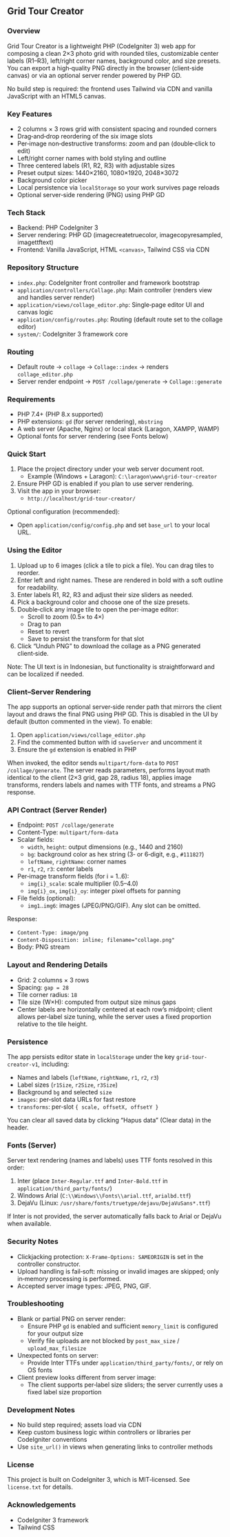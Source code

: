 ## Grid Tour Creator

### Overview
Grid Tour Creator is a lightweight PHP (CodeIgniter 3) web app for composing a clean 2×3 photo grid with rounded tiles, customizable center labels (R1–R3), left/right corner names, background color, and size presets. You can export a high‑quality PNG directly in the browser (client‑side canvas) or via an optional server render powered by PHP GD.

No build step is required: the frontend uses Tailwind via CDN and vanilla JavaScript with an HTML5 canvas.

### Key Features
- 2 columns × 3 rows grid with consistent spacing and rounded corners
- Drag‑and‑drop reordering of the six image slots
- Per‑image non‑destructive transforms: zoom and pan (double‑click to edit)
- Left/right corner names with bold styling and outline
- Three centered labels (R1, R2, R3) with adjustable sizes
- Preset output sizes: 1440×2160, 1080×1920, 2048×3072
- Background color picker
- Local persistence via `localStorage` so your work survives page reloads
- Optional server‑side rendering (PNG) using PHP GD

### Tech Stack
- Backend: PHP CodeIgniter 3
- Server rendering: PHP GD (imagecreatetruecolor, imagecopyresampled, imagettftext)
- Frontend: Vanilla JavaScript, HTML `<canvas>`, Tailwind CSS via CDN

### Repository Structure
- `index.php`: CodeIgniter front controller and framework bootstrap
- `application/controllers/Collage.php`: Main controller (renders view and handles server render)
- `application/views/collage_editor.php`: Single‑page editor UI and canvas logic
- `application/config/routes.php`: Routing (default route set to the collage editor)
- `system/`: CodeIgniter 3 framework core

### Routing
- Default route → `collage` → `Collage::index` → renders `collage_editor.php`
- Server render endpoint → `POST /collage/generate` → `Collage::generate`

### Requirements
- PHP 7.4+ (PHP 8.x supported)
- PHP extensions: `gd` (for server rendering), `mbstring`
- A web server (Apache, Nginx) or local stack (Laragon, XAMPP, WAMP)
- Optional fonts for server rendering (see Fonts below)

### Quick Start
1) Place the project directory under your web server document root.
   - Example (Windows + Laragon): `C:\laragon\www\grid-tour-creator`
2) Ensure PHP GD is enabled if you plan to use server rendering.
3) Visit the app in your browser:
   - `http://localhost/grid-tour-creator/`

Optional configuration (recommended):
- Open `application/config/config.php` and set `base_url` to your local URL.

### Using the Editor
1) Upload up to 6 images (click a tile to pick a file). You can drag tiles to reorder.
2) Enter left and right names. These are rendered in bold with a soft outline for readability.
3) Enter labels R1, R2, R3 and adjust their size sliders as needed.
4) Pick a background color and choose one of the size presets.
5) Double‑click any image tile to open the per‑image editor:
   - Scroll to zoom (0.5× to 4×)
   - Drag to pan
   - Reset to revert
   - Save to persist the transform for that slot
6) Click “Unduh PNG” to download the collage as a PNG generated client‑side.

Note: The UI text is in Indonesian, but functionality is straightforward and can be localized if needed.

### Client–Server Rendering
The app supports an optional server‑side render path that mirrors the client layout and draws the final PNG using PHP GD. This is disabled in the UI by default (button commented in the view). To enable:
1) Open `application/views/collage_editor.php`
2) Find the commented button with id `saveServer` and uncomment it
3) Ensure the `gd` extension is enabled in PHP

When invoked, the editor sends `multipart/form-data` to `POST /collage/generate`. The server reads parameters, performs layout math identical to the client (2×3 grid, gap 28, radius 18), applies image transforms, renders labels and names with TTF fonts, and streams a PNG response.

### API Contract (Server Render)
- Endpoint: `POST /collage/generate`
- Content-Type: `multipart/form-data`
- Scalar fields:
  - `width`, `height`: output dimensions (e.g., 1440 and 2160)
  - `bg`: background color as hex string (3‑ or 6‑digit, e.g., `#111827`)
  - `leftName`, `rightName`: corner names
  - `r1`, `r2`, `r3`: center labels
- Per‑image transform fields (for i = 1..6):
  - `img{i}_scale`: scale multiplier (0.5–4.0)
  - `img{i}_ox`, `img{i}_oy`: integer pixel offsets for panning
- File fields (optional):
  - `img1`..`img6`: images (JPEG/PNG/GIF). Any slot can be omitted.

Response:
- `Content-Type: image/png`
- `Content-Disposition: inline; filename="collage.png"`
- Body: PNG stream

### Layout and Rendering Details
- Grid: 2 columns × 3 rows
- Spacing: `gap = 28`
- Tile corner radius: `18`
- Tile size (W×H): computed from output size minus gaps
- Center labels are horizontally centered at each row’s midpoint; client allows per‑label size tuning, while the server uses a fixed proportion relative to the tile height.

### Persistence
The app persists editor state in `localStorage` under the key `grid-tour-creator-v1`, including:
- Names and labels (`leftName`, `rightName`, `r1`, `r2`, `r3`)
- Label sizes (`r1Size`, `r2Size`, `r3Size`)
- Background `bg` and selected `size`
- `images`: per‑slot data URLs for fast restore
- `transforms`: per‑slot `{ scale, offsetX, offsetY }`

You can clear all saved data by clicking “Hapus data” (Clear data) in the header.

### Fonts (Server)
Server text rendering (names and labels) uses TTF fonts resolved in this order:
1) Inter (place `Inter-Regular.ttf` and `Inter-Bold.ttf` in `application/third_party/fonts/`)
2) Windows Arial (`C:\\Windows\\Fonts\\arial.ttf`, `arialbd.ttf`)
3) DejaVu (Linux: `/usr/share/fonts/truetype/dejavu/DejaVuSans*.ttf`)

If Inter is not provided, the server automatically falls back to Arial or DejaVu when available.

### Security Notes
- Clickjacking protection: `X-Frame-Options: SAMEORIGIN` is set in the controller constructor.
- Upload handling is fail‑soft: missing or invalid images are skipped; only in‑memory processing is performed.
- Accepted server image types: JPEG, PNG, GIF.

### Troubleshooting
- Blank or partial PNG on server render:
  - Ensure PHP `gd` is enabled and sufficient `memory_limit` is configured for your output size
  - Verify file uploads are not blocked by `post_max_size` / `upload_max_filesize`
- Unexpected fonts on server:
  - Provide Inter TTFs under `application/third_party/fonts/`, or rely on OS fonts
- Client preview looks different from server image:
  - The client supports per‑label size sliders; the server currently uses a fixed label size proportion

### Development Notes
- No build step required; assets load via CDN
- Keep custom business logic within controllers or libraries per CodeIgniter conventions
- Use `site_url()` in views when generating links to controller methods

### License
This project is built on CodeIgniter 3, which is MIT‑licensed. See `license.txt` for details.

### Acknowledgements
- CodeIgniter 3 framework
- Tailwind CSS

